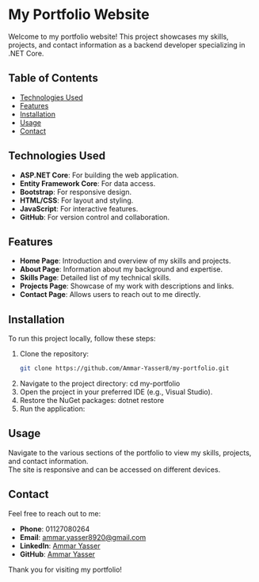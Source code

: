 # My Portfolio Website

Welcome to my portfolio website! This project showcases my skills, projects, and contact information as a backend developer specializing in .NET Core.

## Table of Contents

- [Technologies Used](#technologies-used)
- [Features](#features)
- [Installation](#installation)
- [Usage](#usage)
- [Contact](#contact)

## Technologies Used

- **ASP.NET Core**: For building the web application.
- **Entity Framework Core**: For data access.
- **Bootstrap**: For responsive design.
- **HTML/CSS**: For layout and styling.
- **JavaScript**: For interactive features.
- **GitHub**: For version control and collaboration.

## Features

- **Home Page**: Introduction and overview of my skills and projects.
- **About Page**: Information about my background and expertise.
- **Skills Page**: Detailed list of my technical skills.
- **Projects Page**: Showcase of my work with descriptions and links.
- **Contact Page**: Allows users to reach out to me directly.

## Installation

To run this project locally, follow these steps:

1. Clone the repository:
   ```bash
   git clone https://github.com/Ammar-Yasser8/my-portfolio.git
2. Navigate to the project directory:
   cd my-portfolio
3. Open the project in your preferred IDE (e.g., Visual Studio).
4. Restore the NuGet packages:
   dotnet restore
5. Run the application:
## Usage

Navigate to the various sections of the portfolio to view my skills, projects, and contact information.  
The site is responsive and can be accessed on different devices.

## Contact

Feel free to reach out to me:

- **Phone**: 01127080264
- **Email**: [ammar.yasser8920@gmail.com](mailto:ammar.yasser8920@gmail.com)
- **LinkedIn**: [Ammar Yasser](https://www.linkedin.com/in/ammar-yasser-a01772250/)
- **GitHub**: [Ammar Yasser](https://github.com/Ammar-Yasser8)

Thank you for visiting my portfolio!


